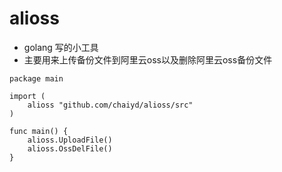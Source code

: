 # alioss

- golang 写的小工具
- 主要用来上传备份文件到阿里云oss以及删除阿里云oss备份文件

```golang
package main

import (
    alioss "github.com/chaiyd/alioss/src"
)

func main() {
    alioss.UploadFile()
    alioss.OssDelFile()
}
```
